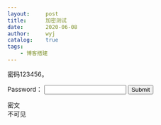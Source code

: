 ```yaml
---
layout:		post
title:		加密测试
date:		2020-06-08
author:		wyj
catalog:	true
tags:
    - 博客搭建
---
```


密码123456。

<script src="/js/des.min.js"></script>
<script src="/js/sha1.min.js"></script>
<label>Password：</label>
<input type="password" id="pass" />
<button onclick="submit()">Submit</button>
<span class="text-danger show" id="help-password"></span>

<div class="panel panel-info">
<div class="panel-heading">密文</div>
<div class="panel-body" id="result">不可见</div>
</div>

<script>
const len=274;
const article="uIAKaxcyWcMehXhbmkMm809gqnqj5RO9+KIx1tmDx/H0wkx4s3Ge1uryHGIbGH6PaqjXieYil7vVrd75C1rUkFnQ9DnrlJ+rjecyzifrVXzK+sul3vqGf3uYNckO6Mj5/91MOcH3pL+pQnNXBJSYXI0jXdh2ymtE/lQuRPxpdssHCtMTGWB2iz0hmk21XnUjk5Q3k5qOLlFwMx4c+9BSlZWqbtM/5YfNvIEkNqrjuoH6yO1Zw4MZojJPq8z/oHOyghSos5ueip1XOCh/84vsAwX2WMJzSKKxbU4PbLQBdn1E0RuZR11hlb3CHa97nkjgvq9b1jvpiDV3UnJFpRATp56BksH4VK2GgdlA7joE4rE4snDD+VTxCg==";
function submit(){
	let pw=$("#pass").val();
	if(hex_sha1(pw+"snzakioi")==="260f712ab9fc2115332b3c81c616f750d8f1ebcf"){
		let D=atob(article),
			E=des(pw,D,0,0,0,0).substr(0,len);
		$("#result").html(decodeURIComponent(E));
		MathJax.Hub.Queue(["Typeset",MathJax.Hub]);
		syntax_highlight();
	}else{
		$("#help-password").text("Password Error!");
		$("#pass").val("");
	}
}
$(()=>{$("#pass")[0].onkeydown=e=>{
	e.which==13 || e.keyCode==13 ? submit() : $("#help-password").text("");
}});
$(()=>{$("#pass")[0].focus();});
</script>
